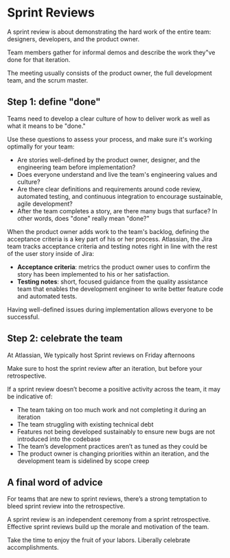# Sprint Reviews

A sprint review is about demonstrating the hard work of the entire team: designers, developers, and the product owner. 

Team members gather for informal demos and describe the work they"ve done for that iteration.

The meeting usually consists of the product owner, the full development team, and the scrum master. 

## Step 1: define "done"

Teams need to develop a clear culture of how to deliver work as well as what it means to be "done."

Use these questions to assess your process, and make sure it's working optimally for your team:

- Are stories well-defined by the product owner, designer, and the engineering team before implementation?
- Does everyone understand and live the team's engineering values and culture?
- Are there clear definitions and requirements around code review, automated testing, and continuous integration to encourage sustainable, agile development?
- After the team completes a story, are there many bugs that surface? In other words, does "done" really mean "done?"

When the product owner adds work to the team's backlog, defining the acceptance criteria is a key part of his or her process. Atlassian, the Jira team tracks acceptance criteria and testing notes right in line with the rest of the user story inside of Jira:

- **Acceptance criteria**: metrics the product owner uses to confirm the story has been implemented to his or her satisfaction.
- **Testing notes**: short, focused guidance from the quality assistance team that enables the development engineer to write better feature code and automated tests.

Having well-defined issues during implementation allows everyone to be successful.


## Step 2: celebrate the team

At Atlassian, We typically host Sprint reviews on Friday afternoons

Make sure to host the sprint review after an iteration, but before your retrospective.

If a sprint review doesn’t become a positive activity across the team, it may be indicative of:

- The team taking on too much work and not completing it during an iteration
- The team struggling with existing technical debt
- Features not being developed sustainably to ensure new bugs are not introduced into the codebase
- The team’s development practices aren’t as tuned as they could be
- The product owner is changing priorities within an iteration, and the development team is sidelined by scope creep


## A final word of advice

For teams that are new to sprint reviews, there’s a strong temptation to bleed sprint review into the retrospective.

A sprint review is an independent ceremony from a sprint retrospective. Effective sprint reviews build up the morale and motivation of the team.

Take the time to enjoy the fruit of your labors. Liberally celebrate accomplishments.